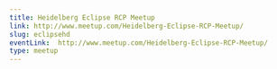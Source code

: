```yaml
---
title: Heidelberg Eclipse RCP Meetup
link: http://www.meetup.com/Heidelberg-Eclipse-RCP-Meetup/
slug: eclipsehd
eventLink:  http://www.meetup.com/Heidelberg-Eclipse-RCP-Meetup/
type: meetup
---
```

